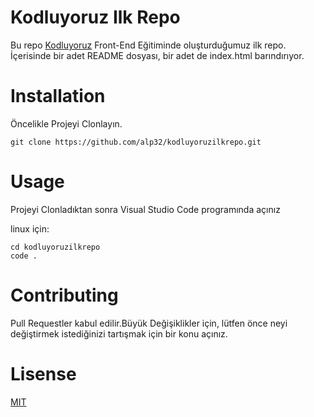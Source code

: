 # Kodluyoruz Ilk Repo
Bu repo [Kodluyoruz](https://www.kodluyoruz.org/) Front-End Eğitiminde oluşturduğumuz ilk repo. İçerisinde bir adet README dosyası, bir adet de index.html barındırıyor.




# Installation

Öncelikle Projeyi Clonlayın.

```
git clone https://github.com/alp32/kodluyoruzilkrepo.git

```

# Usage

Projeyi Clonladıktan sonra Visual Studio Code programında açınız

linux için:

```
cd kodluyoruzilkrepo
code .

```
# Contributing

Pull Requestler kabul edilir.Büyük Değişiklikler için, lütfen önce neyi değiştirmek istediğinizi tartışmak için bir konu açınız.



# Lisense

[MIT](https://choosealicense.com/licenses/mit/)

